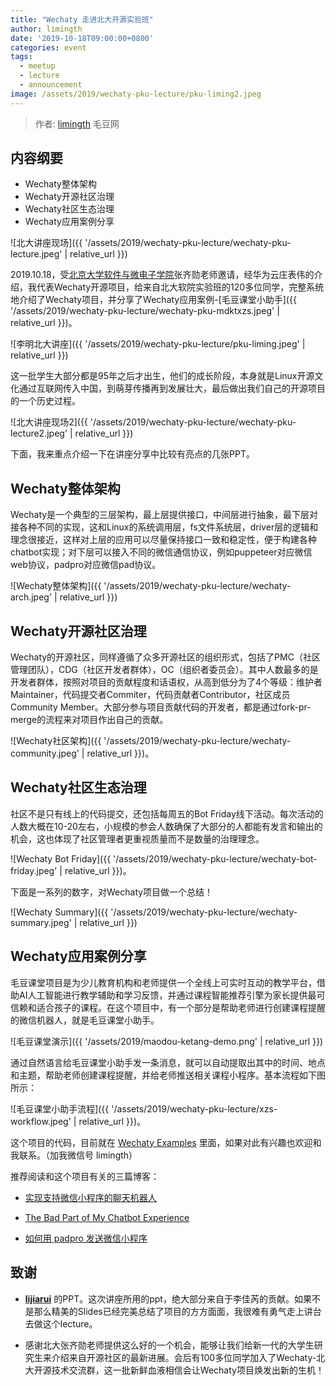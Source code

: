 ```yaml
---
title: "Wechaty 走进北大开源实验班"
author: limingth
date: '2019-10-18T09:00:00+0800'
categories: event
tags:
  - meetup
  - lecture
  - announcement
image: /assets/2019/wechaty-pku-lecture/pku-liming2.jpeg
---
```


> 作者: [limingth](https://github.com/limingth) 毛豆网

## 内容纲要

* Wechaty整体架构  
* Wechaty开源社区治理  
* Wechaty社区生态治理  
* Wechaty应用案例分享  

![北大讲座现场]({{ '/assets/2019/wechaty-pku-lecture/wechaty-pku-lecture.jpeg' | relative_url }})

2019.10.18，受[北京大学软件与微电子学院](http://www.ss.pku.edu.cn/)张齐勋老师邀请，经华为云庄表伟的介绍，我代表Wechaty开源项目，给来自北大软院实验班的120多位同学，完整系统地介绍了Wechaty项目，并分享了Wechaty应用案例-[毛豆课堂小助手]({{ '/assets/2019/wechaty-pku-lecture/wechaty-pku-mdktxzs.jpeg' | relative_url }})。

![李明北大讲座]({{ '/assets/2019/wechaty-pku-lecture/pku-liming.jpeg' | relative_url }})

这一批学生大部分都是95年之后才出生，他们的成长阶段，本身就是Linux开源文化通过互联网传入中国，到萌芽传播再到发展壮大，最后做出我们自己的开源项目的一个历史过程。

![北大讲座现场2]({{ '/assets/2019/wechaty-pku-lecture/wechaty-pku-lecture2.jpeg' | relative_url }})

下面，我来重点介绍一下在讲座分享中比较有亮点的几张PPT。

## Wechaty整体架构

Wechaty是一个典型的三层架构，最上层提供接口，中间层进行抽象，最下层对接各种不同的实现，这和Linux的系统调用层，fs文件系统层，driver层的逻辑和理念很接近，这样对上层的应用可以尽量保持接口一致和稳定性，便于构建各种chatbot实现；对下层可以接入不同的微信通信协议，例如puppeteer对应微信web协议，padpro对应微信pad协议。

![Wechaty整体架构]({{ '/assets/2019/wechaty-pku-lecture/wechaty-arch.jpeg' | relative_url }})

## Wechaty开源社区治理

Wechaty的开源社区，同样遵循了众多开源社区的组织形式，包括了PMC（社区管理团队），CDG（社区开发者群体），OC（组织者委员会）。其中人数最多的是开发者群体，按照对项目的贡献程度和话语权，从高到低分为了4个等级：维护者Maintainer，代码提交者Commiter，代码贡献者Contributor，社区成员Community Member。大部分参与项目贡献代码的开发者，都是通过fork-pr-merge的流程来对项目作出自己的贡献。

![Wechaty社区架构]({{ '/assets/2019/wechaty-pku-lecture/wechaty-community.jpeg' | relative_url }})。

## Wechaty社区生态治理

社区不是只有线上的代码提交，还包括每周五的Bot Friday线下活动。每次活动的人数大概在10-20左右，小规模的参会人数确保了大部分的人都能有发言和输出的机会，这也体现了社区管理者更重视质量而不是数量的治理理念。

![Wechaty Bot Friday]({{ '/assets/2019/wechaty-pku-lecture/wechaty-bot-friday.jpeg' | relative_url }})。

下面是一系列的数字，对Wechaty项目做一个总结！

![Wechaty Summary]({{ '/assets/2019/wechaty-pku-lecture/wechaty-summary.jpeg' | relative_url }})

## Wechaty应用案例分享

毛豆课堂项目是为少儿教育机构和老师提供一个全线上可实时互动的教学平台，借助AI人工智能进行教学辅助和学习反馈，并通过课程智能推荐引擎为家长提供最可信赖和适合孩子的课程。在这个项目中，有一个部分是帮助老师进行创建课程提醒的微信机器人，就是毛豆课堂小助手。

![毛豆课堂演示]({{ '/assets/2019/maodou-ketang-demo.png' | relative_url }})

通过自然语言给毛豆课堂小助手发一条消息，就可以自动提取出其中的时间、地点和主题，帮助老师创建课程提醒，并给老师推送相关课程小程序。基本流程如下图所示：

![毛豆课堂小助手流程]({{ '/assets/2019/wechaty-pku-lecture/xzs-workflow.jpeg' | relative_url }})。

这个项目的代码，目前就在 [Wechaty Examples](https://github.com/wechaty/wechaty-getting-started/tree/master/examples/third-party/maodou) 里面，如果对此有兴趣也欢迎和我联系。（加我微信号 limingth）

推荐阅读和这个项目有关的三篇博客：

* [实现支持微信小程序的聊天机器人](https://www.bot5.club/talks/wechaty-send-miniprogram/)

* [The Bad Part of My Chatbot Experience](https://www.bot5.club/talks/maodou-bot-limingth/)

* [如何用 padpro 发送微信小程序](https://wechaty.github.io/send-miniprogram-using-padpro/)

## 致谢

* **[lijiarui](https://github.com/lijiarui)** 的PPT。这次讲座所用的ppt，绝大部分来自于李佳芮的贡献。如果不是那么精美的Slides已经完美总结了项目的方方面面，我很难有勇气走上讲台去做这个lecture。

* 感谢北大张齐勋老师提供这么好的一个机会，能够让我们给新一代的大学生研究生来介绍来自开源社区的最新进展。会后有100多位同学加入了Wechaty-北大开源技术交流群，这一批新鲜血液相信会让Wechaty项目焕发出新的生机！
